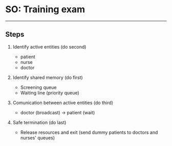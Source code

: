 # SO: Training exam

---

## Steps

1. Identify active entities (do second)

   - patient
   - nurse
   - doctor

2. Identify shared memory (do first)

   - Screening queue
   - Waiting line (priority queue)

3. Comunication between active entities (do third)

   - doctor (broadcast) -> patient (wait)

4. Safe termination (do last)
   - Release resources and exit (send dummy patients to doctors and nurses' queues)
